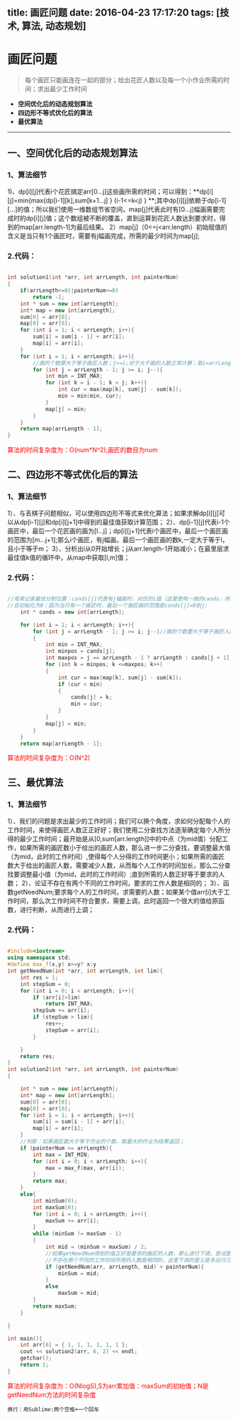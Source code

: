 title: 画匠问题
date: 2016-04-23 17:17:20
tags: [技术, 算法, 动态规划]
---
#  画匠问题
>每个画匠只能画连在一起的部分；给出花匠人数以及每一个小作业所需的时间；求出最少工作时间

- **空间优化后的动态规划算法**
- **四边形不等式优化后的算法**
- **最优算法**

-------------------

## 一、空间优化后的动态规划算法

### 1、算法细节

1)、dp[i][j]代表i个花匠搞定arr[0...j]这些画所需的时间；可以得到：**dp[i][j]=min{max{dp[i-1][k],sum[k+1...j] } (i-1<=k<j) } **;其中dp[i][j]依赖于dp[i-1][...]的值；所以我们使用一维数组节省空间，map[j]代表此时有[0...j]幅画需要完成时的dp[i][j]值；这个数组被不断的覆盖，直到运算到花匠人数达到要求时，得到的map[arr.length-1]为最后结果。
2）map[j]（0<=j<arr.length）初始赋值的含义是当只有1个画匠时，需要有j幅画完成，所需的最少时间为map[j];

<!-- more -->


### 2.代码：

```C++

int solution1(int *arr, int arrLength, int painterNum)
{
	if(arrLength<=0||painterNum<=0)
		return -1;
	int * sum = new int[arrLength];
	int* map = new int[arrLength];
	sum[0] = arr[0];
	map[0] = arr[0];
	for (int i = 1; i < arrLength; i++){
		sum[i] = sum[i - 1] + arr[i];
		map[i] = arr[i];
	}
	for (int i = 1; i < arrLength; i++){
		//画的个数要大于等于画匠人数；j>=i;对于大于画的人数正常计算；取i=arrLength时的map[arrLength]就是时间最小值；
		for (int j = arrLength - 1; j >= i; j--){
			int min = INT_MAX;
			for (int k = i - 1; k < j; k++){
				int cur = max(map[k], sum[j] - sum[k]);
				min = min(min, cur);
			}
			map[j] = min;
		}
	}
	return map[arrLength - 1];
}

```

<font color=red>算法的时间复杂度为：O(num*N^2),画匠的数目为num</font>

## 二、四边形不等式优化后的算法

### 1、算法细节

1）、与丢棋子问题相似，可以使用四边形不等式来优化算法；如果求解dp[i][j]可以从dp[i-1][j]和dp[i][j+1]中得到的最佳值获取计算范围；
2）、dp[i-1][j]代表i-1个画匠中，最后一个花匠画的画为[l...j]；dp[i][j+1]代表i个画匠中，最后一个画匠画的范围为[m...j+1];那么i个画匠，有j幅画，最后一个画匠画的数k,一定大于等于l，且小于等于m；
3）、分析出i从0开始增长；j从arr.length-1开始减小；在最里层求最佳值k值的循环中，从map中获取[l,m]值；


### 2.代码：

```C++

//用来记录最佳分割位置：cands[j]代表有j幅画时，对应的i值（这里使用一维的cands，所以会覆盖数据，动态规划的空间优化）的最后一个画匠的工作范围是cands[j]到j；
//且初始化为0；因为当只有一个画匠时，最后一个画匠画的范围是cands[j]=0到j;
	int * cands = new int[arrLength];

	for (int i = 1; i < arrLength; i++){
		for (int j = arrLength - 1; j >= i; j--)//画的个数要大于等于画匠人数；对于大于画的人数正常计算；取i=arrLength时的map[arrLength]就是时间最小值；
		{
			int min = INT_MAX;
			int minpos = cands[j];
			int maxpos = j == arrLength - 1 ? arrLength : cands[j + 1];
			for (int k = minpos; k <=maxpos; k++)
			{
				int cur = max(map[k], sum[j] - sum[k]);
				if (cur < min)
				{
					cands[j] = k;
					min = cur;
				}	
			}
			map[j] = min;
		}
	}
	return map[arrLength - 1];

```

<font color=red>算法的时间复杂度为：O(N^2)</font>


## 三、最优算法

### 1、算法细节

1）、我们的问题是求出最少的工作时间；我们可以换个角度，求如何分配每个人的工作时间，来使得画匠人数正正好好；我们使用二分查找方法逐渐确定每个人所分得的最少工作时间；最开始是从[0,sum[arr.length]]中的中点（为mid值）分配工作，如果所需的画匠数小于给出的画匠人数，那么进一步二分查找，要调整最大值（为mid，此时的工作时间）,使得每个人分得的工作时间更小；如果所需的画匠数大于给出的画匠人数，需要减少人数，从而每个人工作的时间加长，那么二分查找要调整最小值（为mid，此时的工作时间）;直到所需的人数正好等于要求的人数；
2）、论证不存在有两个不同的工作时间，要求的工作人数是相同的；
3）、函数getNeedNum;要求每个人的工作时间，求需要的人数；如果某个值arr[i]大于工作时间，那么次工作时间不符合要求，需要上调，此时返回一个很大的值给原函数，进行判断，从而进行上调；


### 2.代码：

```C++

#include<iostream>
using namespace std;
#define max_f(x,y) x>=y? x:y
int getNeedNum(int *arr, int arrLength, int lim){
	int res = 1;
	int stepSum = 0;
	for (int i = 0; i < arrLength; i++){
		if (arr[i]>lim)
			return INT_MAX;
		stepSum += arr[i];
		if (stepSum > lim){
			res++;
			stepSum = arr[i];
		}

	}
	return res;
}
int solution2(int *arr, int arrLength, int painterNum)
{

	int * sum = new int[arrLength];
	int* map = new int[arrLength];
	sum[0] = arr[0];
	map[0] = arr[0];
	for (int i = 1; i < arrLength; i++){
		sum[i] = sum[i - 1] + arr[i];
		map[i] = arr[i];
	}
	//判断：如果画匠数大于等于作业的个数，取最大的作业为结果返回；
	if (painterNum >= arrLength){
		int max = INT_MIN;
		for (int i = 0; i < arrLength; i++){
			max = max_f(max, arr[i]);
		}
		return max;
	}
	else{
		int minSum(0);
		int maxSum(0);
		for (int i = 0; i < arrLength; i++){
			maxSum += arr[i];
		}
		while (minSum != maxSum - 1)
		{
			int mid = (minSum + maxSum) / 2;
			//如果getNeedNum得到的值正好是要求的画匠的人数，那么进行下调，尝试更少的工作时间；其实是  
			//不存在两个不同的工作时间所用的人数是相同的，这里下调的意义是多运行几步直到循环终止（maxSum==minSum+1）
			if (getNeedNum(arr, arrLength, mid) > painterNum){
				minSum = mid;
			}
			else
				maxSum = mid;
		}
		return maxSum;
	}

}

int main(){
	int arr[6] = { 1, 1, 1, 1, 1, 1 };
	cout << solution2(arr, 6, 2) << endl;
	getchar();
	return 1;
}

```

<font color=red>算法的时间复杂度为：O(NlogS),S为arr累加值：maxSum的初始值；N是getNeedNum方法的时间复杂度</font>

`换行：用Sublime:两个空格+一个回车`